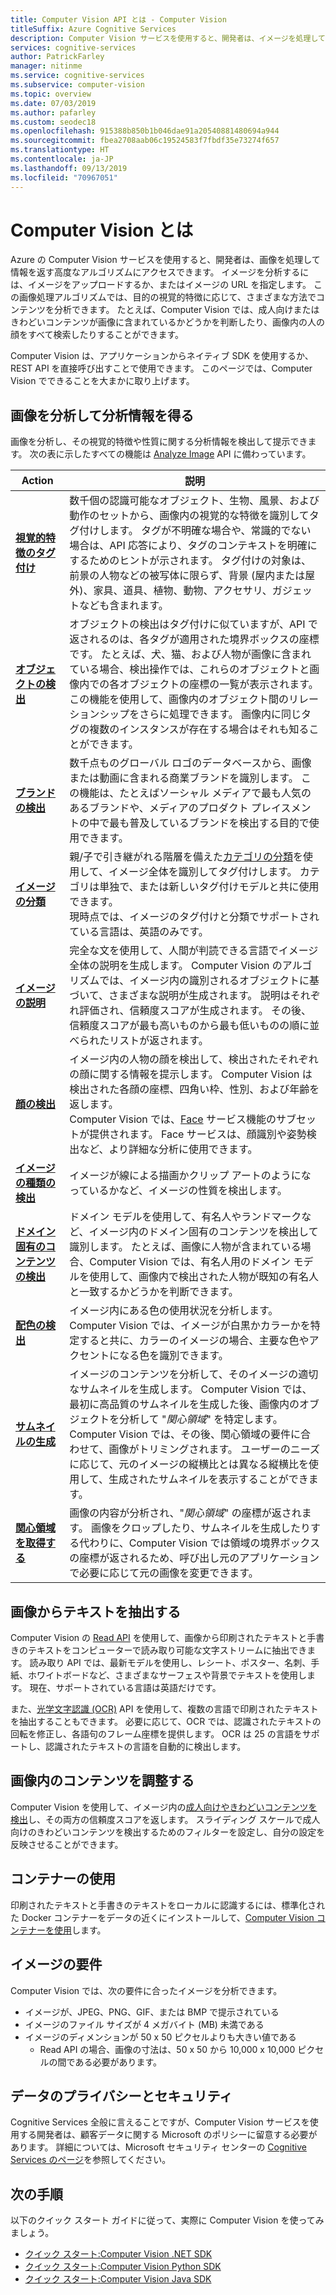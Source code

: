```yaml
---
title: Computer Vision API とは - Computer Vision
titleSuffix: Azure Cognitive Services
description: Computer Vision サービスを使用すると、開発者は、イメージを処理して情報を返すための高度なアルゴリズムにアクセスできます。
services: cognitive-services
author: PatrickFarley
manager: nitinme
ms.service: cognitive-services
ms.subservice: computer-vision
ms.topic: overview
ms.date: 07/03/2019
ms.author: pafarley
ms.custom: seodec18
ms.openlocfilehash: 915388b850b1b046dae91a20540881480694a944
ms.sourcegitcommit: fbea2708aab06c19524583f7fbdf35e73274f657
ms.translationtype: HT
ms.contentlocale: ja-JP
ms.lasthandoff: 09/13/2019
ms.locfileid: "70967051"
---
```

# <a name="what-is-computer-vision"></a>Computer Vision とは

Azure の Computer Vision サービスを使用すると、開発者は、画像を処理して情報を返す高度なアルゴリズムにアクセスできます。 イメージを分析するには、イメージをアップロードするか、またはイメージの URL を指定します。 この画像処理アルゴリズムでは、目的の視覚的特徴に応じて、さまざまな方法でコンテンツを分析できます。 たとえば、Computer Vision では、成人向けまたはきわどいコンテンツが画像に含まれているかどうかを判断したり、画像内の人の顔をすべて検索したりすることができます。

Computer Vision は、アプリケーションからネイティブ SDK を使用するか、REST API を直接呼び出すことで使用できます。 このページでは、Computer Vision でできることを大まかに取り上げます。

## <a name="analyze-images-for-insight"></a>画像を分析して分析情報を得る

画像を分析し、その視覚的特徴や性質に関する分析情報を検出して提示できます。 次の表に示したすべての機能は [Analyze Image](https://westcentralus.dev.cognitive.microsoft.com/docs/services/5adf991815e1060e6355ad44/operations/56f91f2e778daf14a499e1fa) API に備わっています。

| Action | 説明 |
| ------ | ----------- |
|**[視覚的特徴のタグ付け](concept-tagging-images.md)**|数千個の認識可能なオブジェクト、生物、風景、および動作のセットから、画像内の視覚的な特徴を識別してタグ付けします。 タグが不明確な場合や、常識的でない場合は、API 応答により、タグのコンテキストを明確にするためのヒントが示されます。 タグ付けの対象は、前景の人物などの被写体に限らず、背景 (屋内または屋外)、家具、道具、植物、動物、アクセサリ、ガジェットなども含まれます。|
|**[オブジェクトの検出](concept-object-detection.md)**| オブジェクトの検出はタグ付けに似ていますが、API で返されるのは、各タグが適用された境界ボックスの座標です。 たとえば、犬、猫、および人物が画像に含まれている場合、検出操作では、これらのオブジェクトと画像内での各オブジェクトの座標の一覧が表示されます。 この機能を使用して、画像内のオブジェクト間のリレーションシップをさらに処理できます。 画像内に同じタグの複数のインスタンスが存在する場合はそれも知ることができます。|
|**[ブランドの検出](concept-brand-detection.md)**|数千点ものグローバル ロゴのデータベースから、画像または動画に含まれる商業ブランドを識別します。 この機能は、たとえばソーシャル メディアで最も人気のあるブランドや、メディアのプロダクト プレイスメントの中で最も普及しているブランドを検出する目的で使用できます。|
|**[イメージの分類](concept-categorizing-images.md)**|親/子で引き継がれる階層を備えた[カテゴリの分類](Category-Taxonomy.md)を使用して、イメージ全体を識別してタグ付けします。 カテゴリは単独で、または新しいタグ付けモデルと共に使用できます。<br/>現時点では、イメージのタグ付けと分類でサポートされている言語は、英語のみです。|
|**[イメージの説明](concept-describing-images.md)**|完全な文を使用して、人間が判読できる言語でイメージ全体の説明を生成します。 Computer Vision のアルゴリズムでは、イメージ内の識別されるオブジェクトに基づいて、さまざまな説明が生成されます。 説明はそれぞれ評価され、信頼度スコアが生成されます。 その後、信頼度スコアが最も高いものから最も低いものの順に並べられたリストが返されます。|
|**[顔の検出](concept-detecting-faces.md)** |イメージ内の人物の顔を検出して、検出されたそれぞれの顔に関する情報を提示します。 Computer Vision は検出された各顔の座標、四角い枠、性別、および年齢を返します。<br/>Computer Vision では、[Face](/azure/cognitive-services/face/) サービス機能のサブセットが提供されます。 Face サービスは、顔識別や姿勢検出など、より詳細な分析に使用できます。|
|**[イメージの種類の検出](concept-detecting-image-types.md)**|イメージが線による描画かクリップ アートのようになっているかなど、イメージの性質を検出します。|
|**[ドメイン固有のコンテンツの検出](concept-detecting-domain-content.md)**|ドメイン モデルを使用して、有名人やランドマークなど、イメージ内のドメイン固有のコンテンツを検出して識別します。 たとえば、画像に人物が含まれている場合、Computer Vision では、有名人用のドメイン モデルを使用して、画像内で検出された人物が既知の有名人と一致するかどうかを判断できます。|
|**[配色の検出](concept-detecting-color-schemes.md)**|イメージ内にある色の使用状況を分析します。 Computer Vision では、イメージが白黒かカラーかを特定すると共に、カラーのイメージの場合、主要な色やアクセントになる色を識別できます。|
|**[サムネイルの生成](concept-generating-thumbnails.md)**|イメージのコンテンツを分析して、そのイメージの適切なサムネイルを生成します。 Computer Vision では、最初に高品質のサムネイルを生成した後、画像内のオブジェクトを分析して "*関心領域*" を特定します。 Computer Vision では、その後、関心領域の要件に合わせて、画像がトリミングされます。 ユーザーのニーズに応じて、元のイメージの縦横比とは異なる縦横比を使用して、生成されたサムネイルを表示することができます。|
|**[関心領域を取得する](concept-generating-thumbnails.md#area-of-interest)**|画像の内容が分析され、"*関心領域*" の座標が返されます。 画像をクロップしたり、サムネイルを生成したりする代わりに、Computer Vision では領域の境界ボックスの座標が返されるため、呼び出し元のアプリケーションで必要に応じて元の画像を変更できます。|

## <a name="extract-text-from-images"></a>画像からテキストを抽出する

Computer Vision の [Read API](concept-recognizing-text.md#read-api) を使用して、画像から印刷されたテキストと手書きのテキストをコンピューターで読み取り可能な文字ストリームに抽出できます。 読み取り API では、最新モデルを使用し、レシート、ポスター、名刺、手紙、ホワイトボードなど、さまざまなサーフェスや背景でテキストを使用します。 現在、サポートされている言語は英語だけです。

また、[光学文字認識 (OCR)](concept-recognizing-text.md#ocr-optical-character-recognition-api) API を使用して、複数の言語で印刷されたテキストを抽出することもできます。 必要に応じて、OCR では、認識されたテキストの回転を修正し、各語句のフレーム座標を提供します。 OCR は 25 の言語をサポートし、認識されたテキストの言語を自動的に検出します。



## <a name="moderate-content-in-images"></a>画像内のコンテンツを調整する

Computer Vision を使用して、イメージ内の[成人向けやきわどいコンテンツを検出](concept-detecting-adult-content.md)し、その両方の信頼度スコアを返します。 スライディング スケールで成人向けのきわどいコンテンツを検出するためのフィルターを設定し、自分の設定を反映させることができます。

## <a name="use-containers"></a>コンテナーの使用

印刷されたテキストと手書きのテキストをローカルに認識するには、標準化された Docker コンテナーをデータの近くにインストールして、[Computer Vision コンテナーを使用](computer-vision-how-to-install-containers.md)します。

## <a name="image-requirements"></a>イメージの要件

Computer Vision では、次の要件に合ったイメージを分析できます。

- イメージが、JPEG、PNG、GIF、または BMP で提示されている
- イメージのファイル サイズが 4 メガバイト (MB) 未満である
- イメージのディメンションが 50 x 50 ピクセルよりも大きい値である
  - Read API の場合、画像の寸法は、50 x 50 から 10,000 x 10,000 ピクセルの間である必要があります。

## <a name="data-privacy-and-security"></a>データのプライバシーとセキュリティ

Cognitive Services 全般に言えることですが、Computer Vision サービスを使用する開発者は、顧客データに関する Microsoft のポリシーに留意する必要があります。 詳細については、Microsoft セキュリティ センターの [Cognitive Services のページ](https://www.microsoft.com/trustcenter/cloudservices/cognitiveservices)を参照してください。

## <a name="next-steps"></a>次の手順

以下のクイック スタート ガイドに従って、実際に Computer Vision を使ってみましょう。

- [クイック スタート:Computer Vision .NET SDK](quickstarts-sdk/csharp-sdk.md)
- [クイック スタート:Computer Vision Python SDK](quickstarts-sdk/python-sdk.md)
- [クイック スタート:Computer Vision Java SDK](quickstarts-sdk/java-sdk.md)
